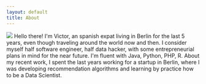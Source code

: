 ```yaml
---
layout: default
title: About
---
```


<img src="/etvm/images/me.png" class="right" />
Hello there! I'm Victor, an spanish expat living in Berlin for the last 5 years, even though traveling around the world now and then. I consider myself half software engineer, half data hacker, with some entrepreneurial plans in mind for the near future. I'm fluent with Java, Python, PHP, R. About my recent work, I spent the last years working for a startup in Berlin, where I was developing recommendation algorithms and learning by practice how to be a Data Scientist.
